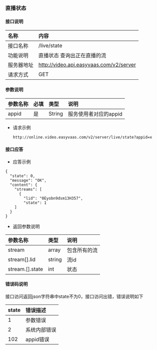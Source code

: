 ### 直播状态
#### 接口说明

| 名称 | 内容 | 
|:--|:--| 
| 接口名称     | /live/state | 
| 功能说明|   直播状态 查询出正在直播的流   |
| 服务器地址| http://video.api.easyvaas.com/v2/server |
| 请求方式| GET |

#### 参数说明

| 参数名称        | 必填           | 类型 |说明 |
|:--|:--|:--|:--|
| appid      | 是 | String | 服务使用者对应的appid |

* 请求示例

	```
	http://online.video.easyvaas.com/v2/server/live/state?appid=x

	```


#### 接口应答

* 应答示例

```
{
  "state": 0,
  "message": "OK",
  "content": {
    "streams": [
      {
        "lid": "0Eyobn9dsm13H357",
        "state": 1
    ]
  }
}
```

* 返回参数说明

| 参数名称        | 类型 |说明 |
|:--|:--|:--|
| stream  |  array | 包含所有的流  | 
| stream[].lid  |  string | 流id  | 
| stream.[].state  |  int | 状态  | 


#### 错误码说明
接口访问返回json字符串中state不为0，接口访问出错，错误说明如下

| state        | 错误描述           | 
|:--|:--| 
| 1     | 参数错误 | 
| 2     | 系统内部错误 |
| 102   | appid错误 |
